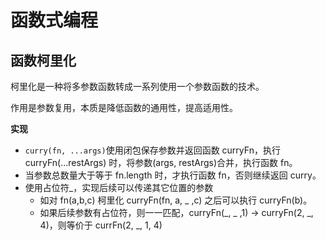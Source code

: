 # 函数式编程

## 函数柯里化

柯里化是一种将多参数函数转成一系列使用一个参数函数的技术。

作用是参数复用，本质是降低函数的通用性，提高适用性。

**实现**

- `curry(fn, ...args)`使用闭包保存参数并返回函数 curryFn，执行 curryFn(...restArgs) 时，将参数(args, restArgs)合并，执行函数 fn。
- 当参数总数量大于等于 fn.length 时，才执行函数 fn，否则继续返回 curry。
- 使用占位符\_，实现后续可以传递其它位置的参数
  - 如对 fn(a,b,c) 柯里化 curryFn(fn, a, \_ ,c) 之后可以执行 curryFn(b)。
  - 如果后续参数有占位符，则一一匹配，curryFn(_, _ ,1) -> curryFn(2, _, 4)，则等价于 currFn(2, _, 1, 4)
